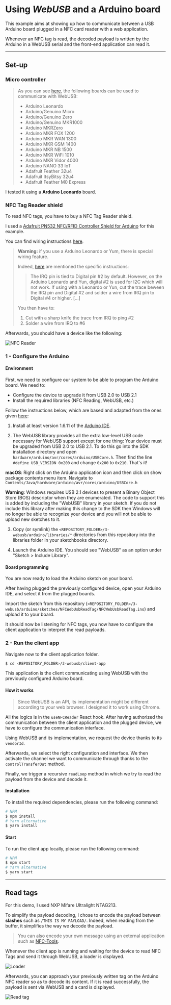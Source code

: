 # Using _WebUSB_ and a Arduino board

This example aims at showing up how to communicate between a USB Arduino board plugged in a NFC card reader with a web application.

Whenever an NFC tag is read, the decoded payload is written by the Arduino in a WebUSB serial and the front-end application can read it.

---

## Set-up

### Micro controller

> As you can see [here](https://github.com/webusb/arduino#compatible-hardware), the following boards can be used to communicate with WebUSB:
> 
> * Arduino Leonardo
> * Arduino/Genuino Micro
> * Arduino/Genuino Zero
> * Arduino/Genuino MKR1000
> * Arduino MKRZero
> * Arduino MKR FOX 1200
> * Arduino MKR WAN 1300
> * Arduino MKR GSM 1400
> * Arduino MKR NB 1500
> * Arduino MKR WiFi 1010
> * Arduino MKR Vidor 4000
> * Arduino NANO 33 IoT
> * Adafruit Feather 32u4
> * Adafruit ItsyBitsy 32u4
> * Adafruit Feather M0 Express

I tested it using a **Arduino Leonardo** board.

### NFC Tag Reader shield

To read NFC tags, you have to buy a NFC Tag Reader shield.

I used a [Adafruit PN532 NFC/RFID Controller Shield for Arduino](https://www.adafruit.com/product/789) for this example.

You can find wiring instructions [here](https://learn.adafruit.com/adafruit-pn532-rfid-nfc/shield-wiring).

> **Warning:** if you use a Arduino Leonardo or Yum, there is special wiring feature. 
> 
> Indeed, [here](https://learn.adafruit.com/adafruit-pn532-rfid-nfc/shield-wiring#using-with-the-arduino-leonardo-and-yun-3-5) are mentioned the specific instructions:
> > The IRQ pin is tied to Digital pin #2 by default. However, on the Arduino Leonardo and Yun, digital #2 is used for I2C which will not work. If using with a Leonardo or Yun, cut the trace beween the IRQ pin and Digital #2 and solder a wire from IRQ pin to Digital #4 or higher. [...]
> 
> You then have to:
> 1. Cut with a sharp knife the trace from IRQ to ping #2
> 2. Solder a wire from IRQ to #6

Afterwards, you should have a device like the following:

![NFC Reader](./.README/nfc-reader.jpg)

### 1 - Configure the Arduino

#### Environment

First, we need to configure our system to be able to program the Arduino board. We need to:

* Configure the device to upgrade it from USB 2.0 to USB 2.1
* Install the required libraries (NFC Reading, WebUSB, etc.)

Follow the instructions below, which are based and adapted from the ones given [here](https://github.com/webusb/arduino#getting-started):

1. Install at least version 1.6.11 of the [Arduino IDE](https://www.arduino.cc/en/Main/Software).

2. The WebUSB library provides all the extra low-level USB code necessary for WebUSB support except for one thing: Your device must be upgraded from USB 2.0 to USB 2.1. To do this go into the SDK installation directory and open `hardware/arduino/avr/cores/arduino/USBCore.h`. Then find the line `#define USB_VERSION 0x200` and change `0x200` to `0x210`. That's it!
 
**macOS**: Right click on the Arduino application icon and then click on show package contents menu item. Navigate to `Contents/Java/hardware/arduino/avr/cores/arduino/USBCore.h`

**Warning**: Windows requires USB 2.1 devices to present a Binary Object Store (BOS) descriptor when they are enumerated. The code to support this is added by including the "WebUSB" library in your sketch. If you do not include this library after making this change to the SDK then Windows will no longer be able to recognize your device and you will not be able to upload new sketches to it.

3. Copy (or symlink) the `<REPOSITORY_FOLDER>/3-webusb/arduino/libraries/*` directories from this repository into the libraries folder in your sketchbooks directory.

4. Launch the Arduino IDE. You should see "WebUSB" as an option under "Sketch > Include Library".

#### Board programming

You are now ready to load the Arduino sketch on your board.

After having plugged the previously configured device, open your Arduino IDE, and select it from the plugged boards.

Import the sketch from this repository (`<REPOSITORY_FOLDER>/3-webusb/arduino/sketches/NFCWebUsbReadTag/NFCWebUsbReadTag.ino`) and upload it to your board.

It should now be listening for NFC tags, you now have to configure the client application to interpret the read payloads.

### 2 - Run the client app

Navigate now to the client application folder.

```bash
$ cd <REPOSITORY_FOLDER>/3-webusb/client-app
```

This application is the client communicating using WebUSB with the previously configured Arduino board.

#### How it works

> Since WebUSB is an API, its implementation might be different according to your web browser. I designed it to work using Chrome.

All the logics is in the `useNFCReader` React hook. After having authorized the communication between the client application and the plugged device, we have to configure the communication interface.

Using WebUSB and its implementation, we request the device thanks to its `vendorId`.

Afterwards, we select the right configuration and interface. We then activate the channel we want to communicate through thanks to the `controlTransferOut` method.

Finally, we trigger a recursive `readLoop` method in which we try to read the payload from the device and decode it.

#### Installation

To install the required dependencies, please run the following command:

```bash
# NPM
$ npm install
# Yarn alternative
$ yarn install
```

#### Start

To run the client app locally, please run the following command:

```bash
# NPM
$ npm start
# Yarn alternative
$ yarn start
```

---

## Read tags

For this demo, I used NXP Mifare Ultralight NTAG213.

To simplify the payload decoding, I chose to encode the payload between **slashes** such as `/THIS IS MY PAYLOAD/`. Indeed, when reading from the buffer, it simplifies the way we decode the payload.

> You can also encode your own message using an external application such as [NFC-Tools](https://www.wakdev.com/apps/nfc-tools-pc-mac.html).

Whenever the client app is running and waiting for the device to read NFC Tags and send it through WebUSB, a loader is displayed.

![Loader](./.README/loader.png)

Afterwards, you can approach your previously written tag on the Arduino NFC reader so as to decode its content. If it is read successfully, the payload is sent via WebUSB and a card is displayed.

![Read tag](./.README/read-tag.png)
